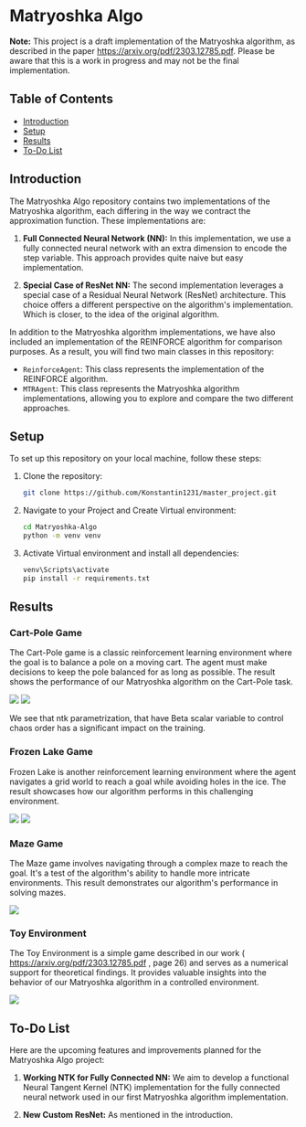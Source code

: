 # Matryoshka Algo

**Note:** This project is a draft implementation of the Matryoshka algorithm, as described in the paper https://arxiv.org/pdf/2303.12785.pdf. Please be aware that this is a work in progress and may not be the final implementation.

## Table of Contents
- [Introduction](#introduction)
- [Setup](#setup)
- [Results](#results)
- [To-Do List](#to-do-list)

## Introduction

The Matryoshka Algo repository contains two implementations of the Matryoshka algorithm, each differing in the way we contract the approximation function. These implementations are:

1. **Full Connected Neural Network (NN):** In this implementation, we use a fully connected neural network with an extra dimension to encode the step variable. This approach provides quite naive but easy implementation.

2. **Special Case of ResNet NN:** The second implementation leverages a special case of a Residual Neural Network (ResNet) architecture. This choice offers a different perspective on the algorithm's implementation. Which is closer, to the idea of the original algorithm.

In addition to the Matryoshka algorithm implementations, we have also included an implementation of the REINFORCE algorithm for comparison purposes. As a result, you will find two main classes in this repository:

- `ReinforceAgent`: This class represents the implementation of the REINFORCE algorithm.
- `MTRAgent`: This class represents the Matryoshka algorithm implementations, allowing you to explore and compare the two different approaches.








## Setup

To set up this repository on your local machine, follow these steps:

1. Clone the repository:
   ```sh
   git clone https://github.com/Konstantin1231/master_project.git
   
2. Navigate to your Project and Create Virtual environment:
   ```sh
   cd Matryoshka-Algo
   python -m venv venv
3. Activate Virtual environment and install all dependencies:
   ```sh
   venv\Scripts\activate
   pip install -r requirements.txt

## Results

### Cart-Pole Game
The Cart-Pole game is a classic reinforcement learning environment where the goal is to balance a pole on a moving cart. The agent must make decisions to keep the pole balanced for as long as possible. The result shows the performance of our Matryoshka algorithm on the Cart-Pole task.

![](images/Cart_1.jpg)
![](images/Cart_4.jpg)

We see that ntk parametrization, that have Beta scalar variable to control chaos order has a significant impact on the training.

### Frozen Lake Game
Frozen Lake is another reinforcement learning environment where the agent navigates a grid world to reach a goal while avoiding holes in the ice. The result showcases how our algorithm performs in this challenging environment.

![](images/Lake.jpg)
![](images/Lake_1.jpg)

### Maze Game
The Maze game involves navigating through a complex maze to reach the goal. It's a test of the algorithm's ability to handle more intricate environments. This result demonstrates our algorithm's performance in solving mazes.

![](images/Maze.jpg)

### Toy Environment
The Toy Environment is a simple game described in our work ( https://arxiv.org/pdf/2303.12785.pdf , page 26) and serves as a numerical support for theoretical findings. It provides valuable insights into the behavior of our Matryoshka algorithm in a controlled environment.

![](images/Toy_1.jpg)


## To-Do List

Here are the upcoming features and improvements planned for the Matryoshka Algo project:

1. **Working NTK for Fully Connected NN:** We aim to develop a functional Neural Tangent Kernel (NTK) implementation for the fully connected neural network used in our first Matryoshka algorithm implementation. 

2. **New Custom ResNet:** As mentioned in the introduction.











